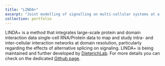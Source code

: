 ```yaml
---
title: "LINDA+"
excerpt: "Joint modelling of signalling on multi-cellular systems at a domain resolution data<br/><img src='/images/lindaplus_pipeline.png'>"
collection: portfolio
---
```


LINDA+ is a method that integrates large-scale protein and domain interaction data single-cell RNA/Protein data to map and study intra- and inter-cellular interaction networks at domain resolution, particularly regarding the effects of alternative splicing on signaling.
LINDA+ is being maintained and further developed by [DieterichLab](https://github.com/dieterich-lab/). For more details you can check on the dedicated [Github page](https://enio23.github.io/lindaplus-docs/).
